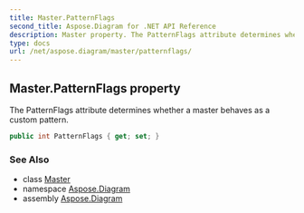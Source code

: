 ```yaml
---
title: Master.PatternFlags
second_title: Aspose.Diagram for .NET API Reference
description: Master property. The PatternFlags attribute determines whether a master behaves as a custom pattern
type: docs
url: /net/aspose.diagram/master/patternflags/
---
```

## Master.PatternFlags property

The PatternFlags attribute determines whether a master behaves as a custom pattern.

```csharp
public int PatternFlags { get; set; }
```

### See Also

* class [Master](../)
* namespace [Aspose.Diagram](../../master/)
* assembly [Aspose.Diagram](../../../)


